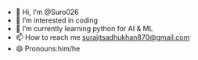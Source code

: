 - 👋 Hi, I’m @Suro026
- 👀 I’m interested in coding
- 🌱 I’m currently learning python for AI & ML
- 📫 How to reach me surajitsadhukhan870@gmail.com
- 😄 Pronouns:him/he

